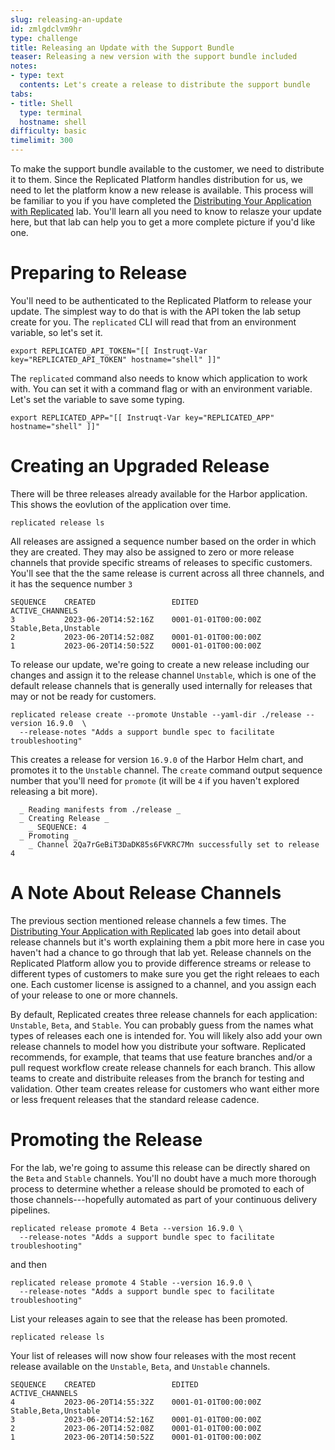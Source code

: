 ```yaml
---
slug: releasing-an-update
id: zmlgdclvm9hr
type: challenge
title: Releasing an Update with the Support Bundle
teaser: Releasing a new version with the support bundle included
notes:
- type: text
  contents: Let's create a release to distribute the support bundle
tabs:
- title: Shell
  type: terminal
  hostname: shell
difficulty: basic
timelimit: 300
---
```


To make the support bundle available to the customer, we need to distribute it
to them. Since the Replicated Platform handles distribution for us, we need to
let the platform know a new release is available. This process will be familiar
to you if you have completed the [Distributing Your Application with
Replicated](https://play.instruqt.com/replicated/tracks/distributing-your-application-with-replicated)
lab. You'll learn all you need to know to relasze your update here, but that
lab can help you to get a more complete picture if you'd like one.

Preparing to Release
====================

You'll need to be authenticated to the Replicated Platform to release your
update. The simplest way to do that is with the API token the lab setup create
for you. The `replicated` CLI will read that from an environment variable, so
let's set it.


```
export REPLICATED_API_TOKEN="[[ Instruqt-Var key="REPLICATED_API_TOKEN" hostname="shell" ]]"
```

The `replicated` command also needs to know which application to work with. You
can set it with a command flag or with an environment variable. Let's set the
variable to save some typing.

```
export REPLICATED_APP="[[ Instruqt-Var key="REPLICATED_APP" hostname="shell" ]]"
```

Creating an Upgraded Release
============================

There will be three releases already available for the Harbor application. This
shows the eovlution of the application over time.

```
replicated release ls
```

All releases are assigned a sequence number based on the order in which they
are created. They may also be assigned to zero or more release channels that
provide specific streams of releases to specific customers. You'll see that the
the same release is current across all three channels, and it has the sequence
number `3`

```
SEQUENCE    CREATED                 EDITED                  ACTIVE_CHANNELS
3           2023-06-20T14:52:16Z    0001-01-01T00:00:00Z    Stable,Beta,Unstable
2           2023-06-20T14:52:08Z    0001-01-01T00:00:00Z
1           2023-06-20T14:50:52Z    0001-01-01T00:00:00Z
```

To release our update, we're going to create a new release including our
changes and assign it to the release channel `Unstable`, which is one of the
default release channels that is generally used internally for releases that
may or not be ready for customers.

```
replicated release create --promote Unstable --yaml-dir ./release --version 16.9.0  \
  --release-notes "Adds a support bundle spec to facilitate troubleshooting"
```

This creates a release for version `16.9.0` of the Harbor Helm chart, and
promotes it to the `Unstable` channel. The `create` command output sequence
number that you'll need for `promote` (it will be `4` if you haven't explored
releasing a bit more).

```
  _ Reading manifests from ./release _
  _ Creating Release _
    _ SEQUENCE: 4
  _ Promoting _
    _ Channel 2Qa7rGeBiT3DaDK85s6FVKRC7Mn successfully set to release 4
```


A Note About Release Channels
================================

The previous section mentioned release channels a few times. The [Distributing
Your Application with
Replicated](https://play.instruqt.com/replicated/tracks/distributing-your-application-with-replicated)
lab goes into detail about release channels but it's worth explaining them a
pbit more here in case you haven't had a chance to go through that lab yet.
Release channels on the Replicated Platform allow you to provide difference
streams or release to different types of customers to make sure you get the
right releaes to each one. Each customer license is assigned to a channel, and
you assign each of your release to one or more channels.

By default, Replicated creates three release channels for each application:
`Unstable`, `Beta`, and `Stable`. You can probably guess from the names what
types of releases each one is intended for. You will likely also add your own
release channels to model how you distribute your software. Replicated
recommends, for example, that teams that use feature branches and/or a pull
request workflow create release channels for each branch. This allow teams to
create and distribuite releases from the branch for testing and validation.
Other team  creates release for customers who want either more or less frequent
releases that the standard release cadence.

Promoting the Release
=====================

For the lab, we're going to assume this release can be directly shared on the
`Beta` and `Stable` channels. You'll no doubt have a much more thorough process
to determine whether a release should be promoted to each of those
channels---hopefully automated as part of your continuous delivery pipelines.

```
replicated release promote 4 Beta --version 16.9.0 \
  --release-notes "Adds a support bundle spec to facilitate troubleshooting"
```

and then

```
replicated release promote 4 Stable --version 16.9.0 \
  --release-notes "Adds a support bundle spec to facilitate troubleshooting"
```

List your releases again to see that the release has been promoted.

```
replicated release ls
```

Your list of releases will now show four releases with the most recent release
available on the `Unstable`, `Beta`, and `Unstable` channels.

```
SEQUENCE    CREATED                 EDITED                  ACTIVE_CHANNELS
4           2023-06-20T14:55:32Z    0001-01-01T00:00:00Z    Stable,Beta,Unstable
3           2023-06-20T14:52:16Z    0001-01-01T00:00:00Z
2           2023-06-20T14:52:08Z    0001-01-01T00:00:00Z
1           2023-06-20T14:50:52Z    0001-01-01T00:00:00Z
```
